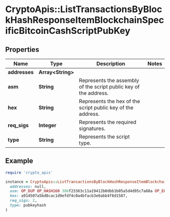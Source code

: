 # CryptoApis::ListTransactionsByBlockHashResponseItemBlockchainSpecificBitcoinCashScriptPubKey

## Properties

| Name | Type | Description | Notes |
| ---- | ---- | ----------- | ----- |
| **addresses** | **Array&lt;String&gt;** |  |  |
| **asm** | **String** | Represents the assembly of the script public key of the address. |  |
| **hex** | **String** | Represents the hex of the script public key of the address. |  |
| **req_sigs** | **Integer** | Represents the required signatures. |  |
| **type** | **String** | Represents the script type. |  |

## Example

```ruby
require 'crypto_apis'

instance = CryptoApis::ListTransactionsByBlockHashResponseItemBlockchainSpecificBitcoinCashScriptPubKey.new(
  addresses: null,
  asm: OP_DUP OP_HASH160 386f23363c11a19412b0dbb1b05a5d4d95c7a68a OP_EQUALVERIFY OP_CHECKSIG,
  hex: a914507a5bd8cac1d9efdf4c0a4bfacb3e0abb4f8d1587,
  req_sigs: 2,
  type: pubkeyhash
)
```

